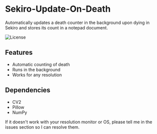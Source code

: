 # Sekiro-Update-On-Death
Automatically updates a death counter in the background upon dying in Sekiro and stores its count in a notepad document.

![License](https://img.shields.io/github/license/AlexMusabelliu/Sekiro-Update-On-Death?style=plastic)

## Features
* Automatic counting of death
* Runs in the background
* Works for any resolution

## Dependencies
* CV2
* Pillow
* NumPy

If it doesn't work with your resolution monitor or OS, please tell me in the issues section so I can resolve them.
